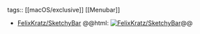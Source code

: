 tags:: [[macOS/exclusive]] [[Menubar]]

- [FelixKratz/SketchyBar](https://github.com/FelixKratz/SketchyBar)
  @@html: <a href="https://github.com/FelixKratz/SketchyBar/"><img src="https://github-readme-stats-astronomer.vercel.app/api/pin/?username=FelixKratz&repo=SketchyBar&theme=tokyonight" alt="FelixKratz/SketchyBar"/></a>@@